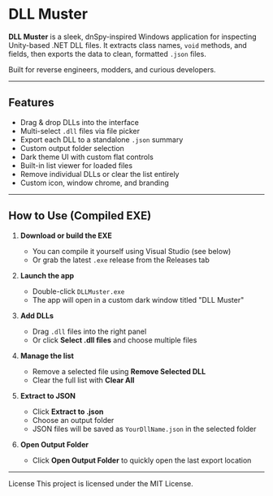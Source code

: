 # DLL Muster

**DLL Muster** is a sleek, dnSpy-inspired Windows application for inspecting Unity-based .NET DLL files. It extracts class names, `void` methods, and fields, then exports the data to clean, formatted `.json` files.

Built for reverse engineers, modders, and curious developers.

---

## Features

- Drag & drop DLLs into the interface
- Multi-select `.dll` files via file picker
- Export each DLL to a standalone `.json` summary
- Custom output folder selection
- Dark theme UI with custom flat controls
- Built-in list viewer for loaded files
- Remove individual DLLs or clear the list entirely
- Custom icon, window chrome, and branding

---

## How to Use (Compiled EXE)

1. **Download or build the EXE**
   - You can compile it yourself using Visual Studio (see below)
   - Or grab the latest `.exe` release from the Releases tab

2. **Launch the app**
   - Double-click `DLLMuster.exe`
   - The app will open in a custom dark window titled "DLL Muster"

3. **Add DLLs**
   - Drag `.dll` files into the right panel
   - Or click **Select .dll files** and choose multiple files

4. **Manage the list**
   - Remove a selected file using **Remove Selected DLL**
   - Clear the full list with **Clear All**

5. **Extract to JSON**
   - Click **Extract to .json**
   - Choose an output folder
   - JSON files will be saved as `YourDllName.json` in the selected folder

6. **Open Output Folder**
   - Click **Open Output Folder** to quickly open the last export location

---

License
This project is licensed under the MIT License.
